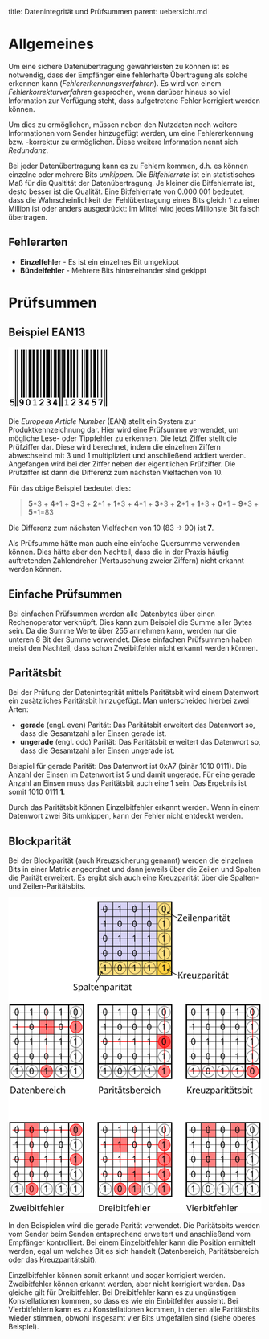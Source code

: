title: Datenintegrität und Prüfsummen
parent: uebersicht.md

# Allgemeines
Um eine sichere Datenübertragung gewährleisten zu können ist es notwendig, dass der Empfänger eine fehlerhafte
Übertragung als solche erkennen kann (*Fehlererkennungsverfahren*). Es wird von einem *Fehlerkorrekturverfahren*
gesprochen, wenn darüber hinaus so viel Information zur Verfügung steht, dass aufgetretene Fehler korrigiert werden
können.

Um dies zu ermöglichen, müssen neben den Nutzdaten noch weitere Informationen vom Sender hinzugefügt werden, um eine
Fehlererkennung bzw. -korrektur zu ermöglichen. Diese weitere Information nennt sich *Redundanz*.

Bei jeder Datenübertragung kann es zu Fehlern kommen, d.h. es können einzelne oder mehrere Bits *umkippen*. Die
*Bitfehlerrate* ist ein statistisches Maß für die Qualtität der Datenübertragung. Je kleiner die Bitfehlerrate ist,
desto besser ist die Qualität. Eine Bitfehlerrate von 0.000 001 bedeutet, dass die Wahrscheinlichkeit der
Fehlübertragung eines Bits gleich 1 zu einer Million ist oder anders ausgedrückt: Im Mittel wird jedes Millionste Bit
falsch übertragen.

## Fehlerarten

* **Einzelfehler** - Es ist ein einzelnes Bit umgekippt
* **Bündelfehler** - Mehrere Bits hintereinander sind gekippt

# Prüfsummen
## Beispiel EAN13

![Strichkode](ean13.png)

Die *European Article Number* (EAN) stellt ein System zur Produktkennzeichnung dar. Hier wird eine Prüfsumme verwendet,
um mögliche Lese- oder Tippfehler zu erkennen. Die letzt Ziffer stellt die Prüfziffer dar. Diese wird berechnet, indem
die einzelnen Ziffern abwechselnd mit 3 und 1 multipliziert und anschließend addiert werden. Angefangen wird bei der
Ziffer neben der eigentlichen Prüfziffer. Die Prüfziffer ist dann die Differenz zum nächsten Vielfachen von 10.

Für das obige Beispiel bedeutet dies:

> **5**\*3 + **4**\*1 + **3**\*3 + **2**\*1 + **1**\*3 + **4**\*1 + **3**\*3 + **2**\*1 + **1**\*3 + **0**\*1 + **9**\*3 + **5**\*1=83

Die Differenz zum nächsten Vielfachen von 10 (83 -> 90) ist **7**.

Als Prüfsumme hätte man auch eine einfache Quersumme verwenden können. Dies hätte aber den Nachteil, dass die in der Praxis häufig auftretenden Zahlendreher (Vertauschung zweier Ziffern) nicht erkannt werden können.

## Einfache Prüfsummen
Bei einfachen Prüfsummen werden alle Datenbytes über einen Rechenoperator verknüpft. Dies kann zum Beispiel die Summe aller Bytes sein. Da die Summe Werte über 255 annehmen kann, werden nur die unteren 8 Bit der Summe verwendet. Diese einfachen Prüfsummen haben meist den Nachteil, dass schon Zweibitfehler nicht erkannt werden können.

## Paritätsbit

Bei der Prüfung der Datenintegrität mittels Paritätsbit wird einem Datenwort ein zusätzliches Paritätsbit hinzugefügt. Man unterscheided hierbei zwei Arten:

* **gerade** (engl. even) Parität: Das Paritätsbit erweitert das Datenwort so, dass die Gesamtzahl aller Einsen gerade ist.
* **ungerade** (engl. odd) Parität: Das Paritätsbit erweitert das Datenwort so, dass die Gesamtzahl aller Einsen ungerade ist.

Beispiel für gerade Parität:
Das Datenwort ist 0xA7 (binär 1010 0111). Die Anzahl der Einsen im Datenwort ist 5 und damit ungerade. Für eine gerade Anzahl an Einsen muss das Paritätsbit auch eine 1 sein. Das Ergebnis ist somit 1010 0111 **1**.

Durch das Paritätsbit können Einzelbitfehler erkannt werden. Wenn in einem Datenwort zwei Bits umkippen, kann der Fehler nicht entdeckt werden.

## Blockparität
Bei der Blockparität (auch Kreuzsicherung genannt) werden die einzelnen Bits in einer Matrix angeordnet und dann jeweils über die Zeilen und Spalten die Parität erweitert. Es ergibt sich auch eine Kreuzparität über die Spalten- und Zeilen-Paritätsbits.

![Kreuzsicherung](kreuzsicherung.svg)

In den Beispielen wird die gerade Parität verwendet. Die Paritätsbits werden vom Sender beim Senden entsprechend erweitert und anschließend vom Empfänger kontrolliert. Bei einem Einzelbitfehler kann die Position ermittelt werden, egal um welches Bit es sich handelt (Datenbereich, Paritätsbereich oder das Kreuzparitätsbit).

Einzelbitfehler können somit erkannt und sogar korrigiert werden. Zweibitfehler können erkannt werden, aber nicht korrigiert werden. Das gleiche gilt für Dreibitfehler. Bei Dreibitfehler kann es zu ungünstigen Konstellationen kommen, so dass es wie ein Einbitfehler aussieht. Bei Vierbitfehlern kann es zu Konstellationen kommen, in denen alle Paritätsbits wieder stimmen, obwohl insgesamt vier Bits umgefallen sind (siehe oberes Beispiel).
